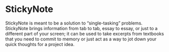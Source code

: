 # StickyNote
StickyNote is meant to be a solution to “single-tasking” problems. StickyNote brings information from tab to tab, essay to essay, or just to a different part of your screen; it can be used to take excerpts from textbooks that you need to commit to memory or just act as a way to jot down your quick thoughts for a project idea.